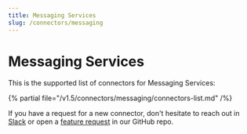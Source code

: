 ```yaml
---
title: Messaging Services
slug: /connectors/messaging
---
```


# Messaging Services

This is the supported list of connectors for Messaging Services:

{% partial file="/v1.5/connectors/messaging/connectors-list.md" /%}

If you have a request for a new connector, don't hesitate to reach out in [Slack](https://slack.open-metadata.org/) or
open a [feature request](https://github.com/open-metadata/OpenMetadata/issues/new/choose) in our GitHub repo.
